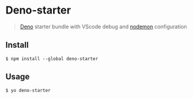 # Deno-starter

> [Deno](https://deno.land/) starter bundle with VScode debug and [nodemon](https://www.npmjs.com/package/nodemon) configuration

## Install

```
$ npm install --global deno-starter
```


## Usage

```
$ yo deno-starter
```

